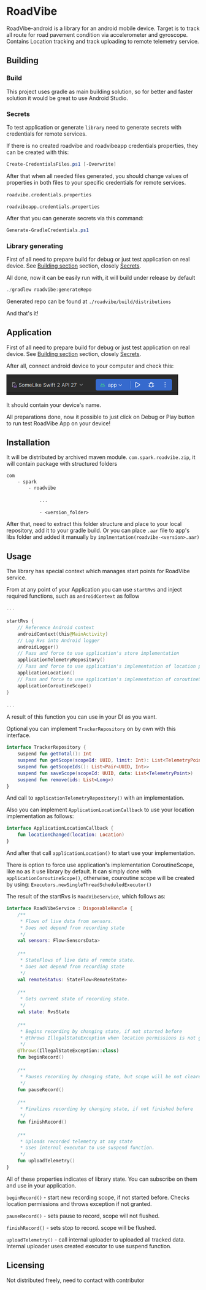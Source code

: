# RoadVibe

RoadVibe-android is a library for an android mobile device. Target is to track all route for road pavement condition via accelerometer and gyroscope. Contains Location tracking and track uploading to remote telemetry service.

## Building

### Build ###
This project uses gradle as main building solution, so for better and faster solution it would be great to use Android Studio.

### Secrets ###
To test application or generate `library` need to generate secrets with credentials for remote services.

If there is no created roadvibe and roadvibeapp credentials properties, they can be created with this:
```powershell
Create-CredentialsFiles.ps1 [-Overwrite]
```
After that when all needed files generated, you should change values of properties in both files to your specific credentials for remote services.

```roadvibe.credentials.properties``` 

```roadvibeapp.credentials.properties```

After that you can generate secrets via this command:
```powershell
Generate-GradleCredentials.ps1
```

### Library generating ###
First of all need to prepare build for debug or just test application on real device. See [Building section](#building) section, closely [Secrets](#secrets).

All done, now it can be easily run with, it will build under release by default
```powershell
./gradlew roadvibe:generateRepo
```

Generated repo can be found at ```./roadvibe/build/distributions```

And that's it!

## Application
First of all need to prepare build for debug or just test application on real device. See [Building section](#building) section, closely [Secrets](#secrets).

After all, connect android device to your computer and check this:

![device](./resources/device.png?raw=true "Working device")

It should contain your device's name.

All preparations done, now it possible to just click on Debug or Play button to run test RoadVibe App on your device!

## Installation
It will be distributed by archived maven module. ```com.spark.roadvibe.zip```, it will contain package with structured folders
```
com
    - spark
        - roadvibe
        
            ...
            
            - <version_folder>
```

After that, need to extract this folder structure and place to your local repository, add it to your gradle build.
Or you can place ```.aar``` file to app's libs folder and added it manually by ```implmentation(roadvibe-<version>.aar)```

## Usage
The library has special context which manages start points for RoadVibe service.

From at any point of your Application you can use ```startRvs``` and inject required functions, such as ```androidContext``` as follow

```kotlin
...

startRvs {
    // Reference Android context
    androidContext(this@MainActivity)
    // Log Rvs into Android logger
    androidLogger()
    // Pass and force to use application's store implementation
    applicationTelemetryRepository()
    // Pass and force to use application's implementation of location providers
    applicationLocation()
    // Pass and force to use application's implementation of coroutineScope, as to use threads
    applicationCoroutineScope()
}

...
```
A result of this function you can use in your DI as you want.

Optional you can implement ```TrackerRepository``` on by own with this interface.
```kotlin
interface TrackerRepository {
    suspend fun getTotal(): Int
    suspend fun getScope(scopeId: UUID, limit: Int): List<TelemetryPoint>
    suspend fun getScopeIds(): List<Pair<UUID, Int>>
    suspend fun saveScope(scopeId: UUID, data: List<TelemetryPoint>)
    suspend fun remove(ids: List<Long>)
}
```

And call to ```applicationTelemetryRepository()``` with an implementation.

Also you can implement ```ApplicationLocationCallback``` to use your location implementation as follows:
```kotlin
interface ApplicationLocationCallback {
    fun locationChanged(location: Location)
}
```

And after that call ```applicationLocation()``` to start use your implementation.

There is option to force use application's implementation CoroutineScope, like no as it use library by default.
It can simply done with ```applicationCoroutineScope()```, otherwise, couroutine scope will be created by using: ```Executors.newSingleThreadScheduledExecutor()```

The result of the startRvs is ```RoadVibeService```, which follows as: 
```kotlin
interface RoadVibeService : DisposableHandle {
    /**
     * Flows of live data from sensors.
     * Does not depend from recording state
     */
    val sensors: Flow<SensorsData>

    /**
     * StateFlows of live data of remote state.
     * Does not depend from recording state
     */
    val remoteStatus: StateFlow<RemoteState>

    /**
     * Gets current state of recording state.
     */
    val state: RvsState

    /**
     * Begins recording by changing state, if not started before
     * @throws IllegalStateException when location permissions is not granted
     */
    @Throws(IllegalStateException::class)
    fun beginRecord()

    /**
     * Pauses recording by changing state, but scope will be not cleared
     */
    fun pauseRecord()

    /**
     * Finalizes recording by changing state, if not finished before
     */
    fun finishRecord()

    /**
     * Uploads recorded telemetry at any state
     * Uses internal executor to use suspend function.
     */
    fun uploadTelemetry()
}
```

All of these properties indicates of library state. You can subscribe on them and use in your application.

```beginRecord()``` - start new recording scope, if not started before. Checks location permissions and throws exception if not granted.

```pauseRecord()``` - sets pause to record, scope will not flushed.

```finishRecord()``` - sets stop to record. scope will be flushed.

```uploadTelemetry()``` - call internal uploader to uploaded all tracked data. Internal uploader uses created executor to use suspend function.

## Licensing
Not distributed freely, need to contact with contributor
